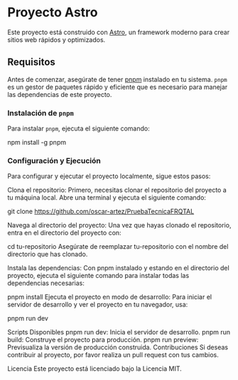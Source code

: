 # Proyecto Astro

Este proyecto está construido con [Astro](https://astro.build/), un framework moderno para crear sitios web rápidos y optimizados.

## Requisitos

Antes de comenzar, asegúrate de tener [pnpm](https://pnpm.io/) instalado en tu sistema. `pnpm` es un gestor de paquetes rápido y eficiente que es necesario para manejar las dependencias de este proyecto.

### Instalación de `pnpm`

Para instalar `pnpm`, ejecuta el siguiente comando:

npm install -g pnpm


### Configuración y Ejecución
Para configurar y ejecutar el proyecto localmente, sigue estos pasos:

Clona el repositorio: Primero, necesitas clonar el repositorio del proyecto a tu máquina local. Abre una terminal y ejecuta el siguiente comando:


git clone https://github.com/oscar-artez/PruebaTecnicaFRQTAL

Navega al directorio del proyecto: Una vez que hayas clonado el repositorio, entra en el directorio del proyecto con:

cd tu-repositorio
Asegúrate de reemplazar tu-repositorio con el nombre del directorio que has clonado.

Instala las dependencias: Con pnpm instalado y estando en el directorio del proyecto, ejecuta el siguiente comando para instalar todas las dependencias necesarias:

pnpm install
Ejecuta el proyecto en modo de desarrollo: Para iniciar el servidor de desarrollo y ver el proyecto en tu navegador, usa:

pnpm run dev

Scripts Disponibles
pnpm run dev: Inicia el servidor de desarrollo.
pnpm run build: Construye el proyecto para producción.
pnpm run preview: Previsualiza la versión de producción construida.
Contribuciones
Si deseas contribuir al proyecto, por favor realiza un pull request con tus cambios.

Licencia
Este proyecto está licenciado bajo la Licencia MIT.